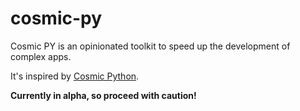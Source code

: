 # cosmic-py
Cosmic PY is an opinionated toolkit to speed up the development of complex apps.

It's inspired by [Cosmic Python](https://www.cosmicpython.com/).

**Currently in alpha, so proceed with caution!**
